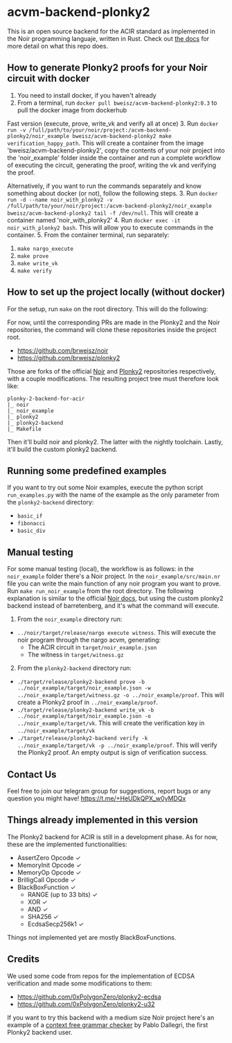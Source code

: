 # acvm-backend-plonky2
This is an open source backend for the ACIR standard as implemented in the Noir programming languaje, written in Rust. Check out [the docs](https://eryxcoop.github.io/acvm-backend-plonky2/foreword.html) for more detail on what this repo does.

## How to generate Plonky2 proofs for your Noir circuit with docker
1. You need to install docker, if you haven't already
2. From a terminal, run ```docker pull bweisz/acvm-backend-plonky2:0.3``` to pull the docker image from dockerhub

Fast version (execute, prove, write_vk and verify all at once)
3. Run ```docker run -v /full/path/to/your/noir/project:/acvm-backend-plonky2/noir_example bweisz/acvm-backend-plonky2 make verification_happy_path```. This will create a container from the image 'bweisz/acvm-backend-plonky2', copy the contents of your noir project into the 'noir_example' folder inside the container and run a complete workflow of executing the circuit, generating the proof, writing the vk and verifying the proof. 


Alternatively, if you want to run the commands separately and know something about docker (or not), follow the following steps. 
3. Run ```docker run -d --name noir_with_plonky2 -v /full/path/to/your/noir/project:/acvm-backend-plonky2/noir_example bweisz/acvm-backend-plonky2 tail -f /dev/null```. This will create a container named 'noir_with_plonky2'
4. Run ```docker exec -it noir_with_plonky2 bash```. This will allow you to execute commands in the container. 
5. From the container terminal, run separately:
   1. ```make nargo_execute```
   2. ```make prove```
   3. ```make write_vk```
   4. ```make verify ```


## How to set up the project locally (without docker)

For the setup, run ```make``` on the root directory. This will do the following:

For now, until the corresponding PRs are made in the Plonky2 and the Noir repositories, the command will clone these repositories inside the project root.
* https://github.com/brweisz/noir 
* https://github.com/brweisz/plonky2

Those are forks of the official [Noir](https://github.com/noir-lang/noir) and [Plonky2](https://github.com/0xPolygonZero/plonky2) repositories respectively, with a couple modifications.
The resulting project tree must therefore look like:

```
plonky-2-backend-for-acir
|_ noir
|_ noir_example
|_ plonky2
|_ plonky2-backend
|_ Makefile
```

Then it'll build noir and plonky2. The latter with the nightly toolchain. Lastly, it'll build the custom plonky2 backend. 

## Running some predefined examples
If you want to try out some Noir examples, execute the python script ```run_examples.py``` with the name of the example as the only parameter from the ```plonky2-backend``` directory:
* ```basic_if```
* ```fibonacci```
* ```basic_div```


## Manual testing

For some manual testing (local), the workflow is as follows: in the ```noir_example``` folder there's a Noir project. In the ```noir_example/src/main.nr``` file you can write the main function of any noir program you want to prove.  
Run ```make run_noir_example``` from the root directory. The following explanation is similar to the official [Noir docs](https://noir-lang.org/docs/getting_started/hello_noir/#4-execute-the-noir-program), but using the custom plonky2 backend instead of barretenberg, and it's what the command will execute.

1) From the ```noir_example``` directory run:
* ```../noir/target/release/nargo execute witness```. This will execute the noir program through the nargo acvm, generating:
   * The ACIR circuit in ```target/noir_example.json```
   * The witness in ```target/witness.gz```
2) From the ```plonky2-backend``` directory run: 
* ```./target/release/plonky2-backend prove -b ../noir_example/target/noir_example.json -w  ../noir_example/target/witness.gz -o ../noir_example/proof```. This will create a Plonky2 proof in ```../noir_example/proof```.
* ```./target/release/plonky2-backend write_vk -b ../noir_example/target/noir_example.json -o ../noir_example/target/vk```. This will create the verification key in ```../noir_example/target/vk```
* ```./target/release/plonky2-backend verify -k ../noir_example/target/vk -p ../noir_example/proof```. This will verify the Plonky2 proof. An empty output is sign of verification success.

## Contact Us
Feel free to join our telegram group for suggestions, report bugs or any question you might have!
https://t.me/+HeUDkQPX_w0yMDQx

## Things already implemented in this version
The Plonky2 backend for ACIR is still in a development phase. As for now, these are the implemented functionalities:
* AssertZero Opcode ✓
* MemoryInit Opcode ✓
* MemoryOp Opcode ✓
* BrilligCall Opcode ✓
* BlackBoxFunction ✓
  * RANGE (up to 33 bits) ✓
  * XOR ✓
  * AND ✓
  * SHA256 ✓
  * EcdsaSecp256k1 ✓

Things not implemented yet are mostly BlackBoxFunctions.

## Credits
We used some code from repos for the implementation of ECDSA verification and made some modifications to them:
* https://github.com/0xPolygonZero/plonky2-ecdsa
* https://github.com/0xPolygonZero/plonky2-u32

If you want to try this backend with a medium size Noir project here's an example of a [context free grammar checker](https://codeberg.org/pdallegri/zk-grammar) by Pablo Dallegri, the first Plonky2 backend user. 